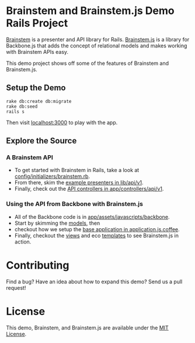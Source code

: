 # Brainstem and Brainstem.js Demo Rails Project

[Brainstem](https://github.com/mavenlink/brainstem) is a presenter and API library for Rails.  [Brainstem.js](https://github.com/mavenlink/brainstem-js) is a library for Backbone.js that adds the concept of relational models and makes working with Brainstem APIs easy.

This demo project shows off some of the features of Brainstem and Brainstem.js.

## Setup the Demo

    rake db:create db:migrate
    rake db:seed
    rails s

Then visit [localhost:3000](http://localhost:3000) to play with the app.

## Explore the Source

### A Brainstem API

* To get started with Brainstem in Rails, take a look at [config/initializers/brainstem.rb](config/initializers/brainstem.rb).
* From there, skim the [example presenters in lib/api/v1](lib/api/v1).
* Finally, check out the [API controllers in app/controllers/api/v1](app/controllers/api/v1).

### Using the API from Backbone with Brainstem.js

* All of the Backbone code is in [app/assets/javascripts/backbone](app/assets/javascripts/backbone).
* Start by skimming the [models](app/assets/javascripts/backbone/models), then
* checkout how we setup the [base application in application.js.coffee](app/assets/javascripts/application.js.coffee).
* Finally, checkout the [views](app/assets/javascripts/backbone/views/widgets) and eco [templates](app/assets/javascripts/backbone/templates) to see Brainstem.js in action.

# Contributing

Find a bug?  Have an idea about how to expand this demo?  Send us a pull request!

# License

This demo, Brainstem, and Brainstem.js are available under the [MIT License](LICENSE).
